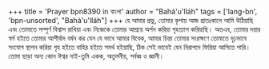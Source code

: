 +++
title = 'Prayer bpn8390 in বাংলা'
author = "Bahá'u'lláh"
tags = ['lang-bn', 'bpn-unsorted', "Bahá'u'lláh"]
+++
হে আমার প্রভু, তোমার কৃপায় আজ প্রাতঃকালে আমি উঠিয়াছি এবং তোমাতে সম্পুর্ণ বিশ্বাস রাখিয়া এবং নিজেকে তোমার আশ্রয়ে অর্পন করিয়া গৃহত্যাগ করিয়াছি। অতএব, তোমার দয়ার স্বর্গ হইতে তোমার আশীর্বাদ বর্ষন কর যেন যে ভাবে আমার বিবেক, আমার চিন্তা তোমার সংরক্ষণে তোমাতে দৃঢ়ভাবে সংযোগ স্থাপন করিয়া গৃহ হইতে বাহির হইতে সমর্থ হইয়াছি, ঠিক সেই ভাবেই যেন নিরাপদে ফিরিয়া আসিতে পারি। তোমা ছাড়া অন্য কোন ঈশ্বর নাই-তুমি একক, অতুলনীয়, সর্বজ্ঞ ও জ্ঞানী।
